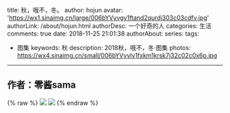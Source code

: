 title: 秋，哦不，冬。
author: hojun
avatar: 'https://wx1.sinaimg.cn/large/006bYVyvgy1ftand2qurdj303c03cdfv.jpg'
authorLink: /about/hojun.html
authorDesc: 一个好奇的人
categories: 生活
comments: true
date: 2018-11-25 21:01:38
authorAbout:
series:
tags:
 - 图集
keywords: 秋
description: 2018秋，哦不，冬·图集
photos: https://wx4.sinaimg.cn/small/006bYVyvly1fxkm1krsk7j32c02c0x6p.jpg
---
## 作者：零酱sama
{% raw %}
<img class="hj_img" src="https://wx4.sinaimg.cn/large/006bYVyvly1fxkm1krsk7j32c02c0x6p.jpg">
<img class="hj_img" src="https://wx1.sinaimg.cn/large/006bYVyvly1fxkm26nkzzj32c02c0x6p.jpg">
{% endraw %}
